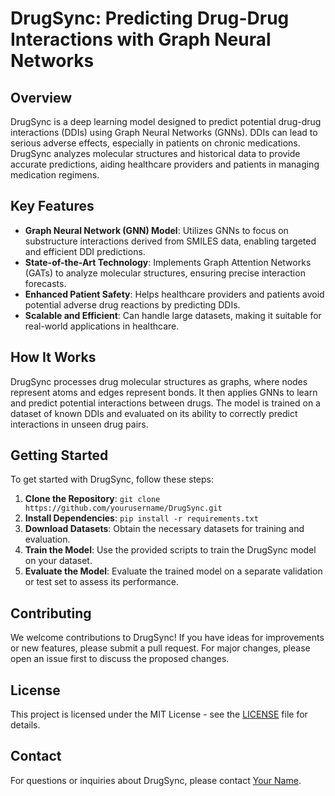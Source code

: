 # DrugSync: Predicting Drug-Drug Interactions with Graph Neural Networks

## Overview

DrugSync is a deep learning model designed to predict potential drug-drug interactions (DDIs) using Graph Neural Networks (GNNs). DDIs can lead to serious adverse effects, especially in patients on chronic medications. DrugSync analyzes molecular structures and historical data to provide accurate predictions, aiding healthcare providers and patients in managing medication regimens.

## Key Features

- **Graph Neural Network (GNN) Model**: Utilizes GNNs to focus on substructure interactions derived from SMILES data, enabling targeted and efficient DDI predictions.
- **State-of-the-Art Technology**: Implements Graph Attention Networks (GATs) to analyze molecular structures, ensuring precise interaction forecasts.
- **Enhanced Patient Safety**: Helps healthcare providers and patients avoid potential adverse drug reactions by predicting DDIs.
- **Scalable and Efficient**: Can handle large datasets, making it suitable for real-world applications in healthcare.

## How It Works

DrugSync processes drug molecular structures as graphs, where nodes represent atoms and edges represent bonds. It then applies GNNs to learn and predict potential interactions between drugs. The model is trained on a dataset of known DDIs and evaluated on its ability to correctly predict interactions in unseen drug pairs.

## Getting Started

To get started with DrugSync, follow these steps:

1. **Clone the Repository**: `git clone https://github.com/yourusername/DrugSync.git`
2. **Install Dependencies**: `pip install -r requirements.txt`
3. **Download Datasets**: Obtain the necessary datasets for training and evaluation.
4. **Train the Model**: Use the provided scripts to train the DrugSync model on your dataset.
5. **Evaluate the Model**: Evaluate the trained model on a separate validation or test set to assess its performance.

## Contributing

We welcome contributions to DrugSync! If you have ideas for improvements or new features, please submit a pull request. For major changes, please open an issue first to discuss the proposed changes.

## License

This project is licensed under the MIT License - see the [LICENSE](LICENSE) file for details.

## Contact

For questions or inquiries about DrugSync, please contact [Your Name](mailto:youremail@example.com).

